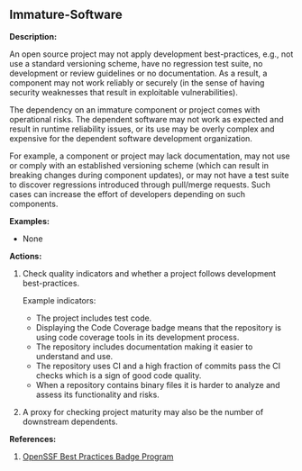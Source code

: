 ## Immature-Software

**Description:**

An open source project may not apply development best-practices, e.g., not use a standard versioning scheme, have no regression test suite, no development or review guidelines or no documentation. As a result, a component may not work reliably or securely (in the sense of having security weaknesses that result in exploitable vulnerabilities).

The dependency on an immature component or project comes with operational risks. The dependent software may not work as expected and result in runtime reliability issues, or its use may be overly complex and expensive for the dependent software development organization.

For example, a component or project may lack documentation, may not use or comply with an established versioning scheme (which can result in breaking changes during component updates), or may not have a test suite to discover regressions introduced through pull/merge requests. Such cases can increase the effort of developers depending on such components.

**Examples:**

- None

**Actions:**

1. Check quality indicators and whether a project follows development best-practices.

    Example indicators:
    - The project includes test code.
    - Displaying the Code Coverage badge means that the repository is using code coverage tools in its development process.
    - The repository includes documentation making it easier to understand and use.
    - The repository uses CI and a high fraction of commits pass the CI checks which is a sign of good code quality.
    - When a repository contains binary files it is harder to analyze and assess its functionality and risks.

2. A proxy for checking project maturity may also be the number of downstream dependents.

**References:**

1. [OpenSSF Best Practices Badge Program](https://www.bestpractices.dev/en)
